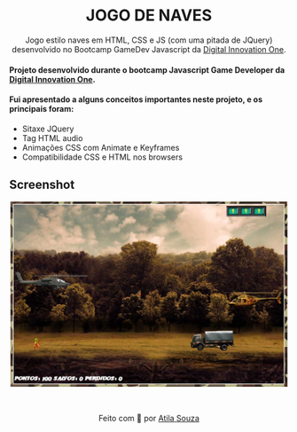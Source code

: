 <h1 align="center">JOGO DE NAVES</h1>
<p align="center">Jogo estilo naves em HTML, CSS e JS (com uma pitada de JQuery) desenvolvido no Bootcamp GameDev Javascript da <a href="https://digitalinnovation.one">Digital Innovation One</a>.</p>
<h4>Projeto desenvolvido durante o bootcamp Javascript Game Developer da <a href="https://digitalinnovation.one">Digital Innovation One</a>.</h4>
<h4>Fui apresentado a alguns conceitos importantes neste projeto, e os principais foram:</h4>
<ul>
<li>Sitaxe JQuery</li>
<li>Tag HTML audio</li>
<li>Animações CSS com Animate e Keyframes</li>
<li>Compatibilidade CSS e HTML nos browsers</li>
</ul>
<h2>Screenshot</h2>
<p align="center">
   <img src="https://github.com/atilapms/jogo-naves/blob/master/imgs/screenshot.PNG" width="500"/>
</p>

<br>

<p align="center">
  Feito com 🖤 por <a href="https://www.linkedin.com/in/atilapms/">Atila Souza</a>
</p>
